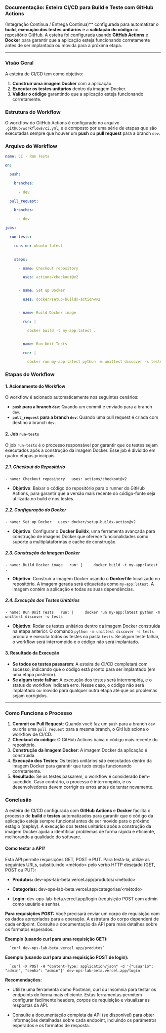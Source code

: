 ### Documentação: Esteira CI/CD para Build e Teste com GitHub Actions

(Integração Contínua / Entrega Contínua)** configurada para automatizar o **build**, **execução dos testes unitários** e a **validação do código** no repositório GitHub. A esteira foi configurada usando **GitHub Actions** e **Docker** para garantir que a aplicação esteja funcionando corretamente antes de ser implantada ou movida para a próxima etapa.

---

### Visão Geral

A esteira de CI/CD tem como objetivo:

1. **Construir uma imagem Docker** com a aplicação.
2. **Executar os testes unitários** dentro da imagem Docker.
3. **Validar o código** garantindo que a aplicação esteja funcionando corretamente.

### Estrutura do Workflow

O workflow do GitHub Actions é configurado no arquivo `.github/workflows/ci.yml`, e é composto por uma série de etapas que são executadas sempre que houver um **push** ou **pull request** para a branch `dev`.

### Arquivo do Workflow

~~~yml
name: CI - Run Tests

on:

  push:

    branches:

      - dev

  pull_request:

    branches:

      - dev

jobs:

  run-tests:

    runs-on: ubuntu-latest
  

    steps:

      - name: Checkout repository

        uses: actions/checkout@v2


      - name: Set up Docker

        uses: docker/setup-buildx-action@v2


      - name: Build Docker image

        run: |

          docker build -t my-app:latest .


      - name: Run Unit Tests

        run: |

          docker run my-app:latest python -m unittest discover -s tests
~~~

### Etapas do Workflow

#### 1. **Acionamento do Workflow**

O workflow é acionado automaticamente nos seguintes cenários:

- **`push` para a branch `dev`**: Quando um commit é enviado para a branch `dev`.
- **`pull_request` para a branch `dev`**: Quando uma pull request é criada com destino à branch `dev`.

#### 2. **Job `run-tests`**

O job `run-tests` é o processo responsável por garantir que os testes sejam executados após a construção da imagem Docker. Esse job é dividido em quatro etapas principais.

##### **2.1. Checkout do Repositório**

`- name: Checkout repository   uses: actions/checkout@v2`

- **Objetivo**: Baixar o código do repositório para o runner do GitHub Actions, para garantir que a versão mais recente do código-fonte seja utilizada no build e nos testes.

##### **2.2. Configuração do Docker**

`- name: Set up Docker   uses: docker/setup-buildx-action@v2`

- **Objetivo**: Configurar o **Docker Buildx**, uma ferramenta avançada para construção de imagens Docker que oferece funcionalidades como suporte a multiplataformas e cache de construção.

##### **2.3. Construção da Imagem Docker**

`- name: Build Docker image   run: |     docker build -t my-app:latest .`

- **Objetivo**: Construir a imagem Docker usando o **Dockerfile** localizado no repositório. A imagem gerada será etiquetada como `my-app:latest`. A imagem contém a aplicação e todas as suas dependências.

##### **2.4. Execução dos Testes Unitários**

`- name: Run Unit Tests   run: |     docker run my-app:latest python -m unittest discover -s tests`

- **Objetivo**: Rodar os testes unitários dentro da imagem Docker construída na etapa anterior. O comando `python -m unittest discover -s tests` procura e executa todos os testes na pasta `tests`. Se algum teste falhar, o workflow será interrompido e o código não será implantado.

#### 3. **Resultado da Execução**

- **Se todos os testes passarem**: A esteira de CI/CD completará com sucesso, indicando que o código está pronto para ser implantado (em uma etapa posterior).
- **Se algum teste falhar**: A execução dos testes será interrompida, e o status do workflow indicará erro. Nesse caso, o código não será implantado ou movido para qualquer outra etapa até que os problemas sejam corrigidos.

---

### Como Funciona o Processo

1. **Commit ou Pull Request**: Quando você faz um `push` para a branch `dev` ou cria uma `pull request` para a mesma branch, o GitHub aciona o workflow de CI/CD.
2. **Checkout do código**: O GitHub Actions baixa o código mais recente do repositório.
3. **Construção da Imagem Docker**: A imagem Docker da aplicação é construída.
4. **Execução dos Testes**: Os testes unitários são executados dentro da imagem Docker para garantir que tudo esteja funcionando corretamente.
5. **Resultado**: Se os testes passarem, o workflow é considerado bem-sucedido. Caso contrário, o processo é interrompido, e os desenvolvedores devem corrigir os erros antes de tentar novamente.

### Conclusão

A esteira de CI/CD configurada com **GitHub Actions** e **Docker** facilita o processo de **build** e **testes** automatizados para garantir que o código da aplicação esteja sempre funcional antes de ser movido para o próximo estágio (deploy). A execução dos testes unitários após a construção da imagem Docker ajuda a identificar problemas de forma rápida e eficiente, melhorando a qualidade do software.

#### Como testar a API?

Esta API permite requisições GET, POST e PUT. Para testá-la, utilize as seguintes URLs, substituindo <método> pelo verbo HTTP desejado (GET, POST ou PUT):

- **Produtos:** dev-ops-lab-beta.vercel.app/produtos/<método>
    
- **Categorias:** dev-ops-lab-beta.vercel.app/categorias/<método>
    
- **Login:** dev-ops-lab-beta.vercel.app/login (requisição POST com admin como usuário e senha).
    

**Para requisições POST:** Você precisará enviar um corpo de requisição com os dados apropriados para a operação. A estrutura do corpo dependerá de cada endpoint. Consulte a documentação da API para mais detalhes sobre os formatos esperados.

**Exemplo (usando curl para uma requisição GET):**

      `curl dev-ops-lab-beta.vercel.app/produtos`

**Exemplo (usando curl para uma requisição POST de login):**

      `curl -X POST -H "Content-Type: application/json" -d '{"usuario": "admin", "senha": "admin"}' dev-ops-lab-beta.vercel.app/login`
    

**Recomendações:**

- Utilize uma ferramenta como Postman, curl ou Insomnia para testar os endpoints de forma mais eficiente. Estas ferramentas permitem configurar facilmente headers, corpos de requisição e visualizar as respostas da API.
    
- Consulte a documentação completa da API (se disponível) para obter informações detalhadas sobre cada endpoint, incluindo os parâmetros esperados e os formatos de resposta.
    

